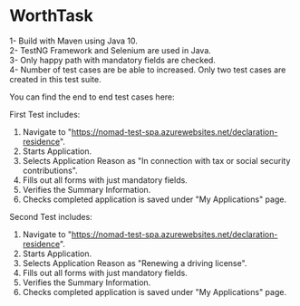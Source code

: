 # WorthTask

1- Build with Maven using Java 10.  
2- TestNG Framework and Selenium are used in Java.  
3- Only happy path with mandatory fields are checked.  
4- Number of test cases are be able to increased. Only two test cases are created in this test suite.  


You can find the end to end test cases here:

First Test includes:

1) Navigate to "https://nomad-test-spa.azurewebsites.net/declaration-residence".
2) Starts Application.
3) Selects Application Reason as "In connection with tax or social security contributions".
4) Fills out all forms with just mandatory fields.
5) Verifies the Summary Information.
6) Checks completed application is saved under "My Applications" page.


Second Test includes:
1) Navigate to "https://nomad-test-spa.azurewebsites.net/declaration-residence".
2) Starts Application.
3) Selects Application Reason as "Renewing a driving license".
4) Fills out all forms with just mandatory fields.
5) Verifies the Summary Information.
6) Checks completed application is saved under "My Applications" page.
